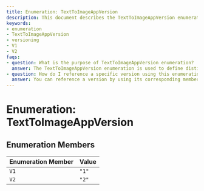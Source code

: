 ```yaml
---
title: Enumeration: TextToImageAppVersion
description: This document describes the TextToImageAppVersion enumeration, detailing its members and their corresponding values for versioning the TextToImage application.
keywords:
- enumeration
- TextToImageAppVersion
- versioning
- V1
- V2
faqs:
- question: What is the purpose of TextToImageAppVersion enumeration?
  answer: The TextToImageAppVersion enumeration is used to define distinct versions of the TextToImage application, ensuring clarity and consistency in version management.
- question: How do I reference a specific version using this enumeration?
  answer: You can reference a version by using its corresponding member, such as V1 for version "1" or V2 for version "2", depending on which version of the application you need.
---
```

# Enumeration: TextToImageAppVersion

## Enumeration Members

| Enumeration Member | Value |
| ------ | ------ |
| `V1` | `"1"` |
| `V2` | `"2"` |
